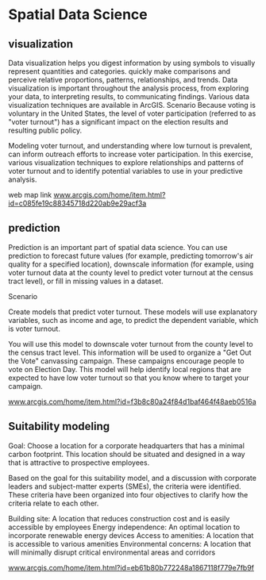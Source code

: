 # Spatial Data Science
## visualization 
Data visualization helps you digest information by using symbols to visually represent quantities and categories. quickly make comparisons and perceive relative proportions, patterns, relationships, and trends. Data visualization is important throughout the analysis process, from exploring your data, to interpreting results, to communicating findings. Various data visualization techniques are available in ArcGIS.
Scenario
Because voting is voluntary in the United States, the level of voter participation (referred to as "voter turnout") has a significant impact on the election results and resulting public policy.

Modeling voter turnout, and understanding where low turnout is prevalent, can inform outreach efforts to increase voter participation. In this exercise, various visualization techniques to explore relationships and patterns of voter turnout and to identify potential variables to use in your predictive analysis.

web map link www.arcgis.com/home/item.html?id=c085fe19c88345718d220ab9e29acf3a

## prediction 
Prediction is an important part of spatial data science. You can use prediction to forecast future values (for example, predicting tomorrow's air quality for a specified location), downscale information (for example, using voter turnout data at the county level to predict voter turnout at the census tract level), or fill in missing values in a dataset.

Scenario

Create models that predict voter turnout. These models will use explanatory variables, such as income and age, to predict the dependent variable, which is voter turnout.

You will use this model to downscale voter turnout from the county level to the census tract level. This information will be used to organize a "Get Out the Vote" canvassing campaign. These campaigns encourage people to vote on Election Day. This model will help identify local regions that are expected to have low voter turnout so that you know where to target your campaign.

www.arcgis.com/home/item.html?id=f3b8c80a24f84d1baf464f48aeb0516a

## Suitability modeling 
Goal: Choose a location for a corporate headquarters that has a minimal carbon footprint. This location should be situated and designed in a way that is attractive to prospective employees.

Based on the goal for this suitability model, and a discussion with corporate leaders and subject-matter experts (SMEs), the criteria were identified. These criteria have been organized into four objectives to clarify how the criteria relate to each other.

Building site: A location that reduces construction cost and is easily accessible by employees
Energy independence: An optimal location to incorporate renewable energy devices
Access to amenities: A location that is accessible to various amenities
Environmental concerns: A location that will minimally disrupt critical environmental areas and corridors

www.arcgis.com/home/item.html?id=eb61b80b772248a1867118f779e7fb9f



